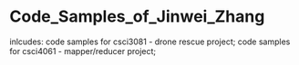 # Code_Samples_of_Jinwei_Zhang
inlcudes:
code samples for csci3081 - drone rescue project;
code samples for csci4061 - mapper/reducer project;


